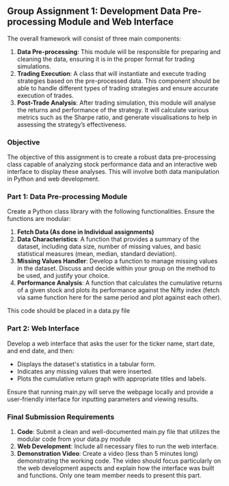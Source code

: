## **Group Assignment 1: Development Data Pre-processing Module and Web Interface**

The overall framework will consist of three main components:

1. **Data Pre-processing**: This module will be responsible for preparing and cleaning the data, ensuring it is in the proper format for trading simulations.
2. **Trading Execution**: A class that will instantiate and execute trading strategies based on the pre-processed data. This component should be able to handle different types of trading strategies and ensure accurate execution of trades.
3. **Post-Trade Analysis**: After trading simulation, this module will analyse the returns and performance of the strategy. It will calculate various metrics such as the Sharpe ratio, and generate visualisations to help in assessing the strategy’s effectiveness.

### **Objective**

The objective of this assignment is to create a robust data pre-processing class capable of analyzing stock performance data and an interactive web interface to display these analyses. This will involve both data manipulation in Python and web development.

### **Part 1: Data Pre-processing Module**

Create a Python class library with the following functionalities. Ensure the functions are modular:

1. **Fetch Data (As done in Individual assignments)**
2. **Data Characteristics**: A function that provides a summary of the dataset, including data size, number of missing values, and basic statistical measures (mean, median, standard deviation).
3. **Missing Values Handler**: Develop a function to manage missing values in the dataset. Discuss and decide within your group on the method to be used, and justify your choice.
4. **Performance Analysis**: A function that calculates the cumulative returns of a given stock and plots its performance against the Nifty index (fetch via same function here for the same period and plot against each other).

This code should be placed in a data.py file

### **Part 2: Web Interface**

Develop a web interface that asks the user for the ticker name, start date, and end date, and then:

- Displays the dataset's statistics in a tabular form.
- Indicates any missing values that were inserted.
- Plots the cumulative return graph with appropriate titles and labels.

Ensure that running main.py will serve the webpage locally and provide a user-friendly interface for inputting parameters and viewing results.

### **Final Submission Requirements**

1. **Code**: Submit a clean and well-documented main.py file that utilizes the modular code from your data.py module
2. **Web Development**: Include all necessary files to run the web interface.
3. **Demonstration Video**: Create a video (less than 5 minutes long) demonstrating the working code. The video should focus particularly on the web development aspects and explain how the interface was built and functions. Only one team member needs to present this part.